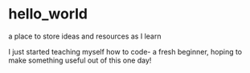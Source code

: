 # hello_world
a place to store ideas and resources as I learn

I just started teaching myself how to code- a fresh beginner, hoping to make something useful out of this one day! 
